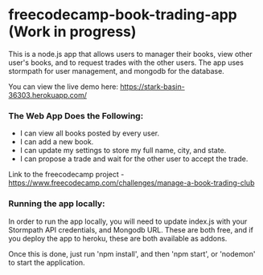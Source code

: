 # freecodecamp-book-trading-app (Work in progress)
This is a node.js app that allows users to manager their books, view other user's books, and to request trades with the other users. The app uses stormpath for user management, and mongodb for the database.

You can view the live demo here: https://stark-basin-36303.herokuapp.com/

### The Web App Does the Following:
* I can view all books posted by every user.
* I can add a new book.
* I can update my settings to store my full name, city, and state.
* I can propose a trade and wait for the other user to accept the trade.

Link to the freecodecamp project - https://www.freecodecamp.com/challenges/manage-a-book-trading-club

### Running the app locally:
In order to run the app locally, you will need to update index.js with your Stormpath API credentials, and Mongodb URL. These are both free, and if you deploy the app to heroku, these are both available as addons.

Once this is done, just run 'npm install', and then 'npm start', or 'nodemon' to start the application.
